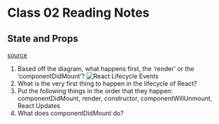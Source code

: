 # Class 02 Reading Notes 

## State and Props

[source](https://medium.com/@joshuablankenshipnola/react-component-lifecycle-events-cb77e670a093)

1. Based off the diagram, what happens first, the ‘render’ or the ‘componentDidMount’? ![React Lifecycle Events](https://miro.medium.com/max/1400/0*0saPKFiTUk6W3FYp)
2. What is the very first thing to happen in the lifecycle of React?
3. Put the following things in the order that they happen: componentDidMount, render, constructor, componentWillUnmount, React Updates
4. What does componentDidMount do?
